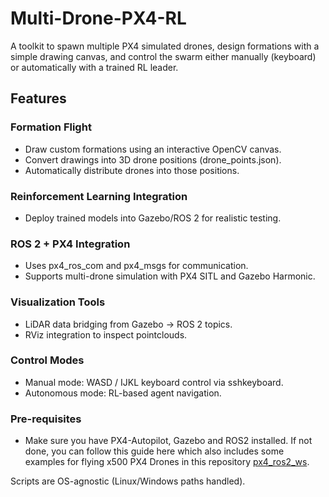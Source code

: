 # Multi-Drone-PX4-RL
A toolkit to spawn multiple PX4 simulated drones, design formations with a simple drawing canvas, and control the swarm either manually (keyboard) or automatically with a trained RL leader.

## Features

### Formation Flight 
- Draw custom formations using an interactive OpenCV canvas.
- Convert drawings into 3D drone positions (drone_points.json).
- Automatically distribute drones into those positions.

### Reinforcement Learning Integration
- Deploy trained models into Gazebo/ROS 2 for realistic testing.

### ROS 2 + PX4 Integration

- Uses px4_ros_com and px4_msgs for communication.
- Supports multi-drone simulation with PX4 SITL and Gazebo Harmonic.

### Visualization Tools

- LiDAR data bridging from Gazebo → ROS 2 topics.
- RViz integration to inspect pointclouds.

### Control Modes

- Manual mode: WASD / IJKL keyboard control via sshkeyboard.
- Autonomous mode: RL-based agent navigation.

### Pre-requisites
- Make sure you have PX4-Autopilot, Gazebo and ROS2 installed. If not done, you can follow this guide here which also includes some examples for flying x500 PX4 Drones in this repository [px4_ros2_ws](https://github.com/DevashishHarsh/px4_ros2_ws/tree/main).

Scripts are OS-agnostic (Linux/Windows paths handled).
